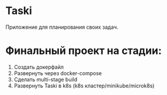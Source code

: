 # Taski
Приложение для планирования своих задач.

# Финальный проект на стадии:
1. Создать докерфайл 
2. Развернуть через docker-compose
3. Сделать multi-stage build
4. Развернуть Taski в k8s (k8s кластер/minikube/microk8s)